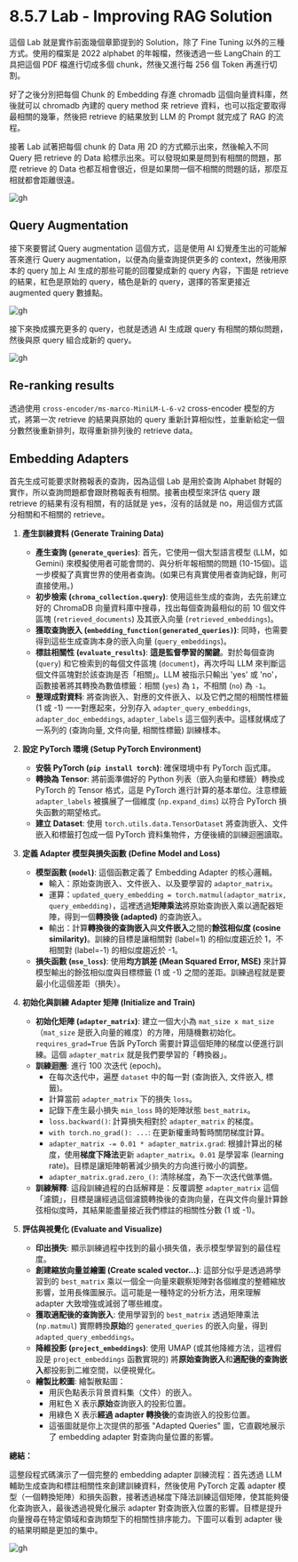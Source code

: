 # 8.5.7 Lab - Improving RAG Solution

這個 Lab 就是實作前面幾個章節提到的 Solution，除了 Fine Tuning 以外的三種方式。使用的檔案是 2022 alphabet 的年報檔，然後透過一些 LangChain 的工具把這個 PDF 檔進行切成多個 chunk，然後又進行每 256 個 Token 再進行切割。

好了之後分別把每個 Chunk 的 Embedding 存進 chromadb 這個向量資料庫，然後就可以 chromadb 內建的 query method 來 retrieve 資料，也可以指定要取得最相關的幾筆，然後把 retrieve 的結果放到 LLM 的 Prompt 就完成了 RAG 的流程。

接著 Lab 試著把每個 chunk 的 Data 用 2D 的方式顯示出來，然後輸入不同 Query 把 retrieve 的 Data 給標示出來。可以發現如果是問到有相關的問題，那麼 retrieve 的 Data 也都互相會很近，但是如果問一個不相關的問題的話，那麼互相就都會距離很遠。

![gh](https://raw.githubusercontent.com/SeanChenR/img_gif/main/myimage/17436899550009ofa1f.png)

## Query Augmentation

接下來要嘗試 Query augmentation 這個方式，這是使用 AI 幻覺產生出的可能解答來進行 Query augmentation，以便為向量查詢提供更多的 context，然後用原本的 query 加上 AI 生成的那些可能的回覆變成新的 query 內容，下圖是 retrieve 的結果，紅色是原始的 query，橘色是新的 query，選擇的答案更接近 augmented query 數據點。

![gh](https://raw.githubusercontent.com/SeanChenR/img_gif/main/myimage/17436902410008k3s2d.png)

接下來換成擴充更多的 query，也就是透過 AI 生成跟 query 有相關的類似問題，然後與原 query 組合成新的 query。

![gh](https://raw.githubusercontent.com/SeanChenR/img_gif/main/myimage/1743690424000ttc0xj.png)

## Re-ranking results

透過使用 `cross-encoder/ms-marco-MiniLM-L-6-v2` cross-encoder 模型的方式，將第一次 retrieve 的結果與原始的 query 重新計算相似性，並重新給定一個分數然後重新排列，取得重新排列後的 retrieve data。

## Embedding Adapters

首先生成可能要求財務報表的查詢，因為這個 Lab 是用於查詢 Alphabet 財報的實作，所以查詢問題都會跟財務報表有相關。接著由模型來評估 query 跟 retrieve 的結果有沒有相關，有的話就是 yes，沒有的話就是 no，用這個方式區分相關和不相關的 retrieve。

1. **產生訓練資料 (Generate Training Data)**
    
    - **產生查詢 (`generate_queries`)**: 首先，它使用一個大型語言模型 (LLM，如 Gemini) 來模擬使用者可能會問的、與分析年報相關的問題 (10-15個)。這一步模擬了真實世界的使用者查詢。(如果已有真實使用者查詢紀錄，則可直接使用。)
    - **初步檢索 (`chroma_collection.query`)**: 使用這些生成的查詢，去先前建立好的 ChromaDB 向量資料庫中搜尋，找出每個查詢最相似的前 10 個文件區塊 (`retrieved_documents`) 及其嵌入向量 (`retrieved_embeddings`)。
    - **獲取查詢嵌入 (`embedding_function(generated_queries)`)**: 同時，也需要得到這些生成查詢本身的嵌入向量 (`query_embeddings`)。
    - **標註相關性 (`evaluate_results`)**: **這是監督學習的關鍵**。對於每個查詢 (`query`) 和它檢索到的每個文件區塊 (`document`)，再次呼叫 LLM 來判斷這個文件區塊對於該查詢是否「相關」。LLM 被指示只輸出 'yes' 或 'no'，函數接著將其轉換為數值標籤：相關 (`yes`) 為 `1`，不相關 (`no`) 為 `-1`。
    - **整理成對資料**: 將查詢嵌入、對應的文件嵌入、以及它們之間的相關性標籤 (1 或 -1) 一一對應起來，分別存入 `adapter_query_embeddings`, `adapter_doc_embeddings`, `adapter_labels` 這三個列表中。這樣就構成了一系列的 (查詢向量, 文件向量, 相關性標籤) 訓練樣本。
2. **設定 PyTorch 環境 (Setup PyTorch Environment)**
    
    - **安裝 PyTorch (`pip install torch`)**: 確保環境中有 PyTorch 函式庫。
    - **轉換為 Tensor**: 將前面準備好的 Python 列表（嵌入向量和標籤）轉換成 PyTorch 的 Tensor 格式，這是 PyTorch 進行計算的基本單位。注意標籤 `adapter_labels` 被擴展了一個維度 (`np.expand_dims`) 以符合 PyTorch 損失函數的期望格式。
    - **建立 Dataset**: 使用 `torch.utils.data.TensorDataset` 將查詢嵌入、文件嵌入和標籤打包成一個 PyTorch 資料集物件，方便後續的訓練迴圈讀取。
3. **定義 Adapter 模型與損失函數 (Define Model and Loss)**
    
    - **模型函數 (`model`)**: 這個函數定義了 Embedding Adapter 的核心邏輯。
        - 輸入：原始查詢嵌入、文件嵌入、以及要學習的 `adaptor_matrix`。
        - 運算：`updated_query_embedding = torch.matmul(adaptor_matrix, query_embedding)`，這裡透過**矩陣乘法**將原始查詢嵌入乘以適配器矩陣，得到一個**轉換後 (adapted)** 的查詢嵌入。
        - 輸出：計算**轉換後的查詢嵌入**與**文件嵌入**之間的**餘弦相似度 (cosine similarity)**。訓練的目標是讓相關對 (label=1) 的相似度趨近於 1，不相關對 (label=-1) 的相似度趨近於 -1。
    - **損失函數 (`mse_loss`)**: 使用**均方誤差 (Mean Squared Error, MSE)** 來計算模型輸出的餘弦相似度與目標標籤 (1 或 -1) 之間的差距。訓練過程就是要最小化這個差距（損失）。
4. **初始化與訓練 Adapter 矩陣 (Initialize and Train)**
    
    - **初始化矩陣 (`adapter_matrix`)**: 建立一個大小為 `mat_size x mat_size`（`mat_size` 是嵌入向量的維度）的方陣，用隨機數初始化。`requires_grad=True` 告訴 PyTorch 需要計算這個矩陣的梯度以便進行訓練。這個 `adapter_matrix` 就是我們要學習的「轉換器」。
    - **訓練迴圈**: 進行 100 次迭代 (epoch)。
        - 在每次迭代中，遍歷 `dataset` 中的每一對 (查詢嵌入, 文件嵌入, 標籤)。
        - 計算當前 `adapter_matrix` 下的損失 `loss`。
        - 記錄下產生最小損失 `min_loss` 時的矩陣狀態 `best_matrix`。
        - `loss.backward()`: 計算損失相對於 `adapter_matrix` 的梯度。
        - `with torch.no_grad(): ...`: 在更新權重時暫時關閉梯度計算。
        - `adapter_matrix -= 0.01 * adapter_matrix.grad`: 根據計算出的梯度，使用**梯度下降法**更新 `adapter_matrix`。`0.01` 是學習率 (learning rate)。目標是讓矩陣朝著減少損失的方向進行微小的調整。
        - `adapter_matrix.grad.zero_()`: 清除梯度，為下一次迭代做準備。
    - **訓練解釋**: 這段訓練過程的白話解釋是：反覆調整 `adapter_matrix` 這個「濾鏡」，目標是讓經過這個濾鏡轉換後的查詢向量，在與文件向量計算餘弦相似度時，其結果能盡量接近我們標註的相關性分數 (1 或 -1)。
5. **評估與視覺化 (Evaluate and Visualize)**
    
    - **印出損失**: 顯示訓練過程中找到的最小損失值，表示模型學習到的最佳程度。
    - **創建縮放向量並繪圖 (Create scaled vector...)**: 這部分似乎是透過將學習到的 `best_matrix` 乘以一個全一向量來觀察矩陣對各個維度的整體縮放影響，並用長條圖展示。這可能是一種特定的分析方法，用來理解 adapter 大致增強或減弱了哪些維度。
    - **獲取適配後的查詢嵌入**: 使用學習到的 `best_matrix` 透過矩陣乘法 (`np.matmul`) 實際轉換**原始**的 `generated_queries` 的嵌入向量，得到 `adapted_query_embeddings`。
    - **降維投影 (`project_embeddings`)**: 使用 UMAP (或其他降維方法，這裡假設是 `project_embeddings` 函數實現的) 將**原始查詢嵌入**和**適配後的查詢嵌入**都投影到二維空間，以便視覺化。
    - **繪製比較圖**: 繪製散點圖：
        - 用灰色點表示背景資料集（文件）的嵌入。
        - 用紅色 X 表示**原始**查詢嵌入的投影位置。
        - 用綠色 X 表示**經過 adapter 轉換後**的查詢嵌入的投影位置。
        - 這張圖就是你上次提供的那張 "Adapted Queries" 圖，它直觀地展示了 embedding adapter 對查詢向量位置的影響。

**總結：**

這整段程式碼演示了一個完整的 embedding adapter 訓練流程：首先透過 LLM 輔助生成查詢和標註相關性來創建訓練資料，然後使用 PyTorch 定義 adapter 模型（一個轉換矩陣）和損失函數，接著透過梯度下降法訓練這個矩陣，使其能夠優化查詢嵌入，最後透過視覺化展示 adapter 對查詢嵌入位置的影響。目標是提升向量搜尋在特定領域和查詢類型下的相關性排序能力。下圖可以看到 adapter 後的結果明顯是更加的集中。

![gh](https://raw.githubusercontent.com/SeanChenR/img_gif/main/myimage/174369131000029e9m7.png)
